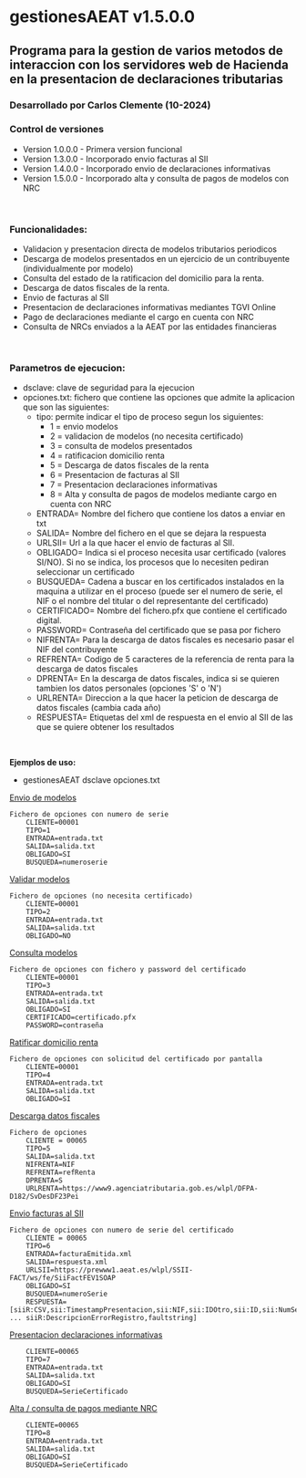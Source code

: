 # gestionesAEAT v1.5.0.0
## Programa para la gestion de varios metodos de interaccion con los servidores web de Hacienda en la presentacion de declaraciones tributarias

### Desarrollado por Carlos Clemente (10-2024)

### Control de versiones
- Version 1.0.0.0 - Primera version funcional
- Version 1.3.0.0 - Incorporado envio facturas al SII
- Version 1.4.0.0 - Incorporado envio de declaraciones informativas
- Version 1.5.0.0 - Incorporado alta y consulta de pagos de modelos con NRC
<br>

### Funcionalidades:
- Validacion y presentacion directa de modelos tributarios periodicos
- Descarga de modelos presentados en un ejercicio de un contribuyente (individualmente por modelo)
- Consulta del estado de la ratificacion del domicilio para la renta.
- Descarga de datos fiscales de la renta.
- Envio de facturas al SII
- Presentacion de declaraciones informativas mediantes TGVI Online
- Pago de declaraciones mediante el cargo en cuenta con NRC
- Consulta de NRCs enviados a la AEAT por las entidades financieras
<br>

### Parametros de ejecucion:
* dsclave: clave de seguridad para la ejecucion
* opciones.txt: fichero que contiene las opciones que admite la aplicacion que son las siguientes:
	* tipo: permite indicar el tipo de proceso segun los siguientes:
		- 1 = envio modelos
		- 2 = validacion de modelos (no necesita certificado)
		- 3 = consulta de modelos presentados
		- 4 = ratificacion domicilio renta
		- 5 = Descarga de datos fiscales de la renta
		- 6 = Presentacion de facturas al SII
		- 7 = Presentacion declaraciones informativas
		- 8 = Alta y consulta de pagos de modelos mediante cargo en cuenta con NRC
	* ENTRADA= Nombre del fichero que contiene los datos a enviar en txt
	* SALIDA= Nombre del fichero en el que se dejara la respuesta
	* URLSII= Url a la que hacer el envio de facturas al SII.
	* OBLIGADO= Indica si el proceso necesita usar certificado (valores SI/NO). Si no se indica, los procesos que lo necesiten pediran seleccionar un certificado
	* BUSQUEDA= Cadena a buscar en los certificados instalados en la maquina a utilizar en el proceso (puede ser el numero de serie, el NIF o el nombre del titular o del representante del certificado)
	* CERTIFICADO= Nombre del fichero.pfx que contiene el certificado digital.
	* PASSWORD= Contraseña del certificado que se pasa por fichero
	* NIFRENTA= Para la descarga de datos fiscales es necesario pasar el NIF del contribuyente
	* REFRENTA= Codigo de 5 caracteres de la referencia de renta para la descarga de datos fiscales
	* DPRENTA= En la descarga de datos fiscales, indica si se quieren tambien los datos personales (opciones 'S' o 'N')
	* URLRENTA= Direccion a la que hacer la peticion de descarga de datos fiscales (cambia cada año)
	* RESPUESTA= Etiquetas del xml de respuesta en el envio al SII de las que se quiere obtener los resultados
<br>

<b>Ejemplos de uso: </b>

- gestionesAEAT dsclave opciones.txt

<u>Envio de modelos</u>
```
Fichero de opciones con numero de serie
	CLIENTE=00001
	TIPO=1
	ENTRADA=entrada.txt
	SALIDA=salida.txt
	OBLIGADO=SI
	BUSQUEDA=numeroserie
```

<u>Validar modelos</u>
```
Fichero de opciones (no necesita certificado)
	CLIENTE=00001
	TIPO=2
	ENTRADA=entrada.txt
	SALIDA=salida.txt
	OBLIGADO=NO
```
<u>Consulta modelos</u>
```
Fichero de opciones con fichero y password del certificado
	CLIENTE=00001
	TIPO=3
	ENTRADA=entrada.txt
	SALIDA=salida.txt
	OBLIGADO=SI
	CERTIFICADO=certificado.pfx
	PASSWORD=contraseña
```
<u>Ratificar domicilio renta</u>
```
Fichero de opciones con solicitud del certificado por pantalla
	CLIENTE=00001
	TIPO=4
	ENTRADA=entrada.txt
	SALIDA=salida.txt
	OBLIGADO=SI
```
<u>Descarga datos fiscales</u>
```
Fichero de opciones
	CLIENTE = 00065
	TIPO=5
	SALIDA=salida.txt
	NIFRENTA=NIF
	REFRENTA=refRenta
	DPRENTA=S
	URLRENTA=https://www9.agenciatributaria.gob.es/wlpl/DFPA-D182/SvDesDF23Pei
```
<u>Envio facturas al SII</u>
```
Fichero de opciones con numero de serie del certificado
	CLIENTE = 00065
	TIPO=6
	ENTRADA=facturaEmitida.xml
	SALIDA=respuesta.xml
	URLSII=https://prewww1.aeat.es/wlpl/SSII-FACT/ws/fe/SiiFactFEV1SOAP
	OBLIGADO=SI
	BUSQUEDA=numeroSerie
	RESPUESTA=[siiR:CSV,sii:TimestampPresentacion,sii:NIF,sii:IDOtro,sii:ID,sii:NumSerieFacturaEmisor ... siiR:DescripcionErrorRegistro,faultstring]
```

<u>Presentacion declaraciones informativas</u>
```
	CLIENTE=00065
	TIPO=7
	ENTRADA=entrada.txt
	SALIDA=salida.txt
	OBLIGADO=SI
	BUSQUEDA=SerieCertificado
```

<u>Alta / consulta de pagos mediante NRC</u>
```
	CLIENTE=00065
	TIPO=8
	ENTRADA=entrada.txt
	SALIDA=salida.txt
	OBLIGADO=SI
	BUSQUEDA=SerieCertificado
```